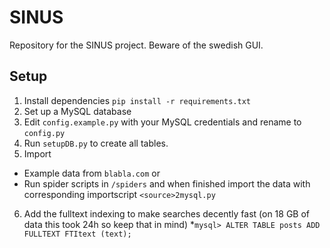 SINUS
=====

Repository for the SINUS project. Beware of the swedish GUI.

Setup
-----

1. Install dependencies `pip install -r requirements.txt`
2. Set up a MySQL database
3. Edit `config.example.py` with your MySQL credentials and rename to `config.py`
4. Run `setupDB.py` to create all tables.
5. Import 
  * Example data from `blabla.com` or
  * Run spider scripts in `/spiders` and when finished import the data with corresponding importscript `<source>2mysql.py`
6. Add the fulltext indexing to make searches decently fast (on 18 GB of data this took 24h so keep that in mind) 
  *`mysql> ALTER TABLE posts ADD FULLTEXT FTItext (text);`
